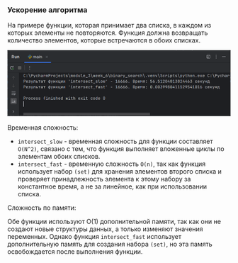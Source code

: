 ### Ускорение алгоритма

На примере функции, которая принимает два списка,
в каждом из которых элементы не повторяются.
Функция должна возвращать количество элементов,
которые встречаются в обоих списках.

![img_1.png](img_1.png)

Временная сложность:

* `intersect_slow` - временная сложность для функции составляет `O(N^2)`,
  связано с тем, что функция выполняет вложенные циклы по элементам
  обоих списков.
* `intersect_fast` - временную сложность `O(n)`, так как функция использует
  набор `(set)` для хранения элементов второго списка и
  проверяет принадлежность элемента к этому набору за константное время,
  а не за линейное, как при использовании списка.

Сложность по памяти:

Обе функции используют O(1) дополнительной памяти,
так как они не создают новые структуры данных,
а только изменяют значения переменных.
Однако функция `intersect_fast` использует дополнительную память
для создания набора `(set)`, но эта память освобождается
после выполнения функции.



